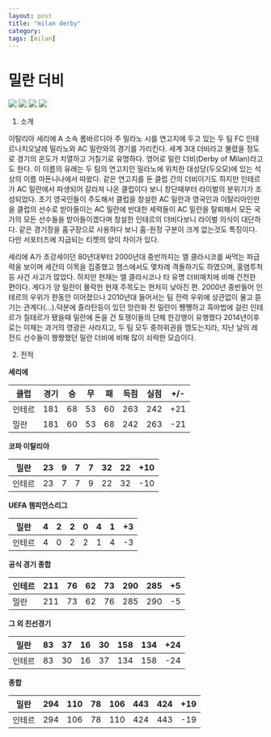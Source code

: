 ```yaml
---
layout: post
title: "milan derby"
category: 
tags: [milan]
---
```


밀란 더비
=

![](http://image3.gamechosun.co.kr/wlwl_upload/dataroom/fifa3/2013/04/05/362653_1365155652.jpg)
![](http://postfiles7.naver.net/20140422_70/junhohot_1398148411292A9R4k_JPEG/Inter-Milan.jpg?type=w3)
![](http://www.forza27.com/wp-content/uploads/2014/06/Maldini-Ronaldo-2.jpg)
![](http://liberofootball.co.uk/wp-content/uploads/2012/10/sulley-ali-muntari-and-david-beckham-in-action-104074.jpg)

1. 소개

이탈리아 세리에 A 소속 롬바르디아 주 밀라노 시를 연고지에 두고 있는 두 팀 FC 인테르나치오날레 밀라노와 AC 밀란와의 경기를 가리킨다. 세계 3대 더비라고 불렸을 정도로 경기의 온도가 치열하고 거칠기로 유명하다. 영어로 밀란 더비(Derby of Milan)라고도 한다. 이 이름의 유래는 두 팀의 연고지인 밀라노에 위치한 대성당(두오모)에 있는 석상의 이름 마돈니나에서 따왔다. 같은 연고지를 둔 클럽 간의 더비이기도 하지만 인테르가 AC 밀란에서 파생되어 갈라져 나온 클럽이다 보니 창단때부터 라이벌의 분위기가 조성되었다. 초기 영국인들이 주도해서 클럽을 창설한 AC 밀란과 영국인과 이탈리아인만을 클럽의 선수로 받아들이는 AC 밀란에 반대한 세력들이 AC 밀란을 탈퇴해서 모든 국가의 모든 선수들을 받아들이겠다며 창설한 인테르의 더비다보니 라이벌 의식이 대단하다. 같은 경기장을 홈구장으로 사용하다 보니 홈-원정 구분이 크게 없는것도 특징이다. 다만 서포터즈에 지급되는 티켓의 양이 차이가 있다.

세리에 A가 초강세이던 80년대부터 2000년대 중반까지는 엘 클라시코를 싸먹는 파급력을 보이며 세간의 이목을 집중했고 챔스에서도 몇차례 격돌하기도 하였으며, 홍염투척등 사건 사고가 많았다. 하지만 현재는 엘 클라시코나 타 유명 더비매치에 비해 건전한 편이다. 게다가 양 밀란이 몰락한 현재 주목도는 현저히 낮아진 편. 2000년 중반들어 인테르의 우위가 한동안 이어졌으나 2010년대 들어서는 팀 전력 우위에 상관없이 물고 뜯기는 관계다(...).덕분에 즐라탄등이 있던 망란화 전 밀란이 쨍쨍하고 흑마법에 걸린 인테르가 칠테르가 됐을때 밀란에 돈을 건 토쟁이들의 단체 한강행이 유행했다
2014년이후로는 이제는 과거의 영광은 사라지고, 두 팀 모두 중하위권을 맴도는지라, 지난 날의 레전드 선수들이 짱짱했던 밀란 더비에 비해 많이 쇠락한 모습이다.

2. 전적

**세리에**

클럽 	|경기 	|승 	|무 	|패 	|득점 	|실점 	|+/-
--------|-------|-------|-------|-------|-------|-------|----
인테르 	|181 	|68 	|53 	|60 	|263 	|242 	|+21
밀란 	|181 	|60 	|53 	|68 	|242 	|263 	|-21

**코파 이탈리아**

밀란 	|23 	|9 	|7 	|7 	|32 	|22 	|+10
--------|-------|-------|-------|-------|-------|-------|----
인테르 	|23 	|7 	|7 	|9 	|22 	|32 	|-10

**UEFA 챔피언스리그**

밀란 	|4 	|2 	|2 	|0 	|4 	|1 	|+3
--------|-------|-------|-------|-------|-------|-------|----
인테르 	|4 	|0 	|2 	|2 	|1 	|4 	|-3

**공식 경기 종합**

인테르 	|211 	|76 	|62 	|73 	|290 	|285 	|+5
--------|-------|-------|-------|-------|-------|-------|----
밀란 	|211 	|73 	|62 	|76 	|285 	|290 	|-5

**그 외 친선경기**

밀란 	|83 	|37 	|16 	|30 	|158 	|134 	|+24
--------|-------|-------|-------|-------|-------|-------|----
인테르 	|83 	|30 	|16 	|37 	|134 	|158 	|-24

**종합**

밀란 	|294 	|110 	|78 	|106 	|443 	|424 	|+19
--------|-------|-------|-------|-------|-------|-------|----
인테르 	|294 	|106 	|78 	|110 	|424 	|443 	|-19


